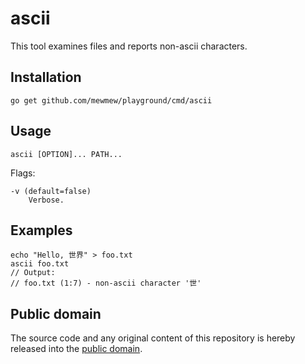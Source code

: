 # ascii

This tool examines files and reports non-ascii characters.

## Installation

	go get github.com/mewmew/playground/cmd/ascii

## Usage

	ascii [OPTION]... PATH...

Flags:

	-v (default=false)
		Verbose.

## Examples

	echo "Hello, 世界" > foo.txt
	ascii foo.txt
	// Output:
	// foo.txt (1:7) - non-ascii character '世'

## Public domain

The source code and any original content of this repository is hereby released into the [public domain].

[public domain]: https://creativecommons.org/publicdomain/zero/1.0/
